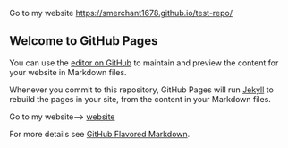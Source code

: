 Go to my website  https://smerchant1678.github.io/test-repo/

## Welcome to GitHub Pages

You can use the [editor on GitHub](https://github.com/SMerchant1678/test-repo/edit/master/README.md) to maintain and preview the content for your website in Markdown files.

Whenever you commit to this repository, GitHub Pages will run [Jekyll](https://jekyllrb.com/) to rebuild the pages in your site, from the content in your Markdown files.

Go to my website--> [website]( https://smerchant1678.github.io/test-repo/link1.html)

For more details see [GitHub Flavored Markdown](https://guides.github.com/features/mastering-markdown/).
